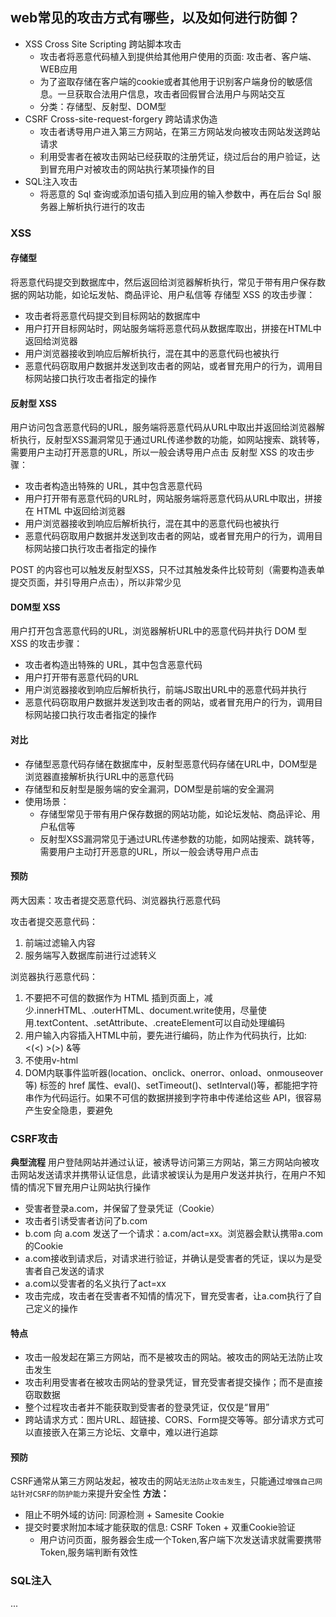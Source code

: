 ## web常见的攻击方式有哪些，以及如何进行防御？
- XSS Cross Site Scripting 跨站脚本攻击
  - 攻击者将恶意代码植入到提供给其他用户使用的页面: 攻击者、客户端、WEB应用
  - 为了盗取存储在客户端的cookie或者其他用于识别客户端身份的敏感信息。一旦获取合法用户信息，攻击者回假冒合法用户与网站交互
  - 分类：存储型、反射型、DOM型
- CSRF Cross-site-request-forgery 跨站请求伪造
  - 攻击者诱导用户进入第三方网站，在第三方网站发向被攻击网站发送跨站请求
  - 利用受害者在被攻击网站已经获取的注册凭证，绕过后台的用户验证，达到冒充用户对被攻击的网站执行某项操作的目
- SQL注入攻击
  - 将恶意的 Sql 查询或添加语句插入到应用的输入参数中，再在后台 Sql 服务器上解析执行进行的攻击

### XSS
#### 存储型
将恶意代码提交到数据库中，然后返回给浏览器解析执行，常见于带有用户保存数据的网站功能，如论坛发帖、商品评论、用户私信等
存储型 XSS 的攻击步骤：
  - 攻击者将恶意代码提交到目标网站的数据库中
  - 用户打开目标网站时，网站服务端将恶意代码从数据库取出，拼接在HTML中返回给浏览器
  - 用户浏览器接收到响应后解析执行，混在其中的恶意代码也被执行
  - 恶意代码窃取用户数据并发送到攻击者的网站，或者冒充用户的行为，调用目标网站接口执行攻击者指定的操作
  
#### 反射型 XSS
用户访问包含恶意代码的URL，服务端将恶意代码从URL中取出并返回给浏览器解析执行，反射型XSS漏洞常见于通过URL传递参数的功能，如网站搜索、跳转等，需要用户主动打开恶意的URL，所以一般会诱导用户点击
反射型 XSS 的攻击步骤：
  - 攻击者构造出特殊的 URL，其中包含恶意代码
  - 用户打开带有恶意代码的URL时，网站服务端将恶意代码从URL中取出，拼接在 HTML 中返回给浏览器
  - 用户浏览器接收到响应后解析执行，混在其中的恶意代码也被执行
  - 恶意代码窃取用户数据并发送到攻击者的网站，或者冒充用户的行为，调用目标网站接口执行攻击者指定的操作
  
POST 的内容也可以触发反射型XSS，只不过其触发条件比较苛刻（需要构造表单提交页面，并引导用户点击），所以非常少见

#### DOM型 XSS
用户打开包含恶意代码的URL，浏览器解析URL中的恶意代码并执行
DOM 型 XSS 的攻击步骤：
  - 攻击者构造出特殊的 URL，其中包含恶意代码
  - 用户打开带有恶意代码的URL
  - 用户浏览器接收到响应后解析执行，前端JS取出URL中的恶意代码并执行
  - 恶意代码窃取用户数据并发送到攻击者的网站，或者冒充用户的行为，调用目标网站接口执行攻击者指定的操作
  
#### 对比
- 存储型恶意代码存储在数据库中，反射型恶意代码存储在URL中，DOM型是浏览器直接解析执行URL中的恶意代码
- 存储型和反射型是服务端的安全漏洞，DOM型是前端的安全漏洞
- 使用场景：
  - 存储型常见于带有用户保存数据的网站功能，如论坛发帖、商品评论、用户私信等
  - 反射型XSS漏洞常见于通过URL传递参数的功能，如网站搜索、跳转等，需要用户主动打开恶意的URL，所以一般会诱导用户点击

#### 预防
两大因素：攻击者提交恶意代码、浏览器执行恶意代码

攻击者提交恶意代码：
  1. 前端过滤输入内容
  2. 服务端写入数据库前进行过滤转义

浏览器执行恶意代码：
  1. 不要把不可信的数据作为 HTML 插到页面上，减少.innerHTML、.outerHTML、document.write使用，尽量使用.textContent、.setAttribute、.createElement可以自动处理编码
  2. 用户输入内容插入HTML中前，要先进行编码，防止作为代码执行，比如: <(&lt;) >(&gt;) &等
  3. 不使用v-html
  4. DOM内联事件监听器(location、onclick、onerror、onload、onmouseover等)<a> 标签的 href 属性、eval()、setTimeout()、setInterval()等，都能把字符串作为代码运行。如果不可信的数据拼接到字符串中传递给这些 API，很容易产生安全隐患，要避免

### CSRF攻击
**典型流程**
用户登陆网站并通过认证，被诱导访问第三方网站，第三方网站向被攻击网站发送请求并携带认证信息，此请求被误认为是用户发送并执行，在用户不知情的情况下冒充用户让网站执行操作
  - 受害者登录a.com，并保留了登录凭证（Cookie）
  - 攻击者引诱受害者访问了b.com
  - b.com 向 a.com 发送了一个请求：a.com/act=xx。浏览器会默认携带a.com的Cookie
  - a.com接收到请求后，对请求进行验证，并确认是受害者的凭证，误以为是受害者自己发送的请求
  - a.com以受害者的名义执行了act=xx
  - 攻击完成，攻击者在受害者不知情的情况下，冒充受害者，让a.com执行了自己定义的操作

#### 特点
  - 攻击一般发起在第三方网站，而不是被攻击的网站。被攻击的网站无法防止攻击发生
  - 攻击利用受害者在被攻击网站的登录凭证，冒充受害者提交操作；而不是直接窃取数据
  - 整个过程攻击者并不能获取到受害者的登录凭证，仅仅是“冒用”
  - 跨站请求方式：图片URL、超链接、CORS、Form提交等等。部分请求方式可以直接嵌入在第三方论坛、文章中，难以进行追踪
  
#### 预防
CSRF通常从第三方网站发起，被攻击的网站`无法防止攻击发生`，只能通过`增强自己网站针对CSRF的防护能力`来提升安全性
**方法：**
  - 阻止不明外域的访问: 同源检测 + Samesite Cookie
  - 提交时要求附加本域才能获取的信息: CSRF Token + 双重Cookie验证
    - 用户访问页面，服务器会生成一个Token,客户端下次发送请求就需要携带Token,服务端判断有效性

### SQL注入
...
